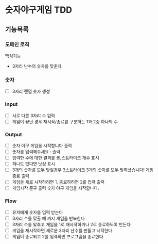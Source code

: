 # 숫자야구게임 TDD

## 기능목록

### 도메인 로직

핵심기능

- 3자리 난수의 숫자를 맞춘다

### 숫자

- [ ] 3자리 랜덤 숫자 생성

### Input

- [ ] 서로 다른 3자리 수 입력
- [ ] 게임이 끝난 경우 재시작/종료를 구분하는 1과 2중 하나의 수

### Output

- [ ] 숫자 야구 게임을 시작합니다 출력
- [ ] 숫자를 입력해주세요 : 출력
- [ ] 입력한 수에 대한 결과를 볼,스트라이크 개수 표시
- [ ] 하나도 없다면 낫싱 표시
- [ ] 3개의 숫자를 모두 맞힐경우 3스트라이크 3개의 숫자를 모두 맞히셨습니다! 게임 종료 출력
- [ ] 게임을 새로 시작하려면 1, 종료하려면 2를 입력 출력
- [ ] 게임시작 문구 출력 숫자 야구 게임을 시작합니다.

### Flow

- [ ] 유저에게 숫자를 입력 받는다
- [ ] 3자리 수를 맞출 때 까지 게임을 반복한다
- [ ] 3자리 수를 맞추고 게임을 1로 재시작하거나 2로 종료하도록 만든다
- [ ] 게임을 재시작하면 새로운 3자리 난수를 만들고 시작한다
- [ ] 게임이 종료되고 2를 입력하면 프로그램을 종료한다
